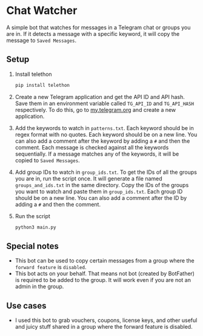 # Chat Watcher

A simple bot that watches for messages in a Telegram chat or groups you are in. If it detects a message with a specific keyword, it will copy the message to `Saved Messages`.

## Setup

1. Install telethon

   ```bash
   pip install telethon
   ```

2. Create a new Telegram application and get the API ID and API hash. Save them in an environment variable called `TG_API_ID` and `TG_API_HASH` respectively. To do this, go to [my.telegram.org](https://my.telegram.org/auth) and create a new application.

3. Add the keywords to watch in `patterns.txt`. Each keyword should be in regex format with no quotes. Each keyword should be on a new line. You can also add a comment after the keyword by adding a `#` and then the comment. Each message is checked against all the keywords sequentially. If a message matches any of the keywords, it will be copied to `Saved Messages`.

4. Add group IDs to watch in `group_ids.txt`. To get the IDs of all the groups you are in, run the script once. It will generate a file named `groups_and_ids.txt` in the same directory. Copy the IDs of the groups you want to watch and paste them in `group_ids.txt`. Each group ID should be on a new line. You can also add a comment after the ID by adding a `#` and then the comment.

5. Run the script

   ```bash
   python3 main.py
   ```

## Special notes

- This bot can be used to copy certain messages from a group where the `forward feature` is `disabled`.
- This bot acts on your behalf. That means not bot (created by BotFather) is required to be added to the group. It will work even if you are not an admin in the group.

## Use cases

- I used this bot to grab vouchers, coupons, license keys, and other useful and juicy stuff shared in a group where the forward feature is disabled.
